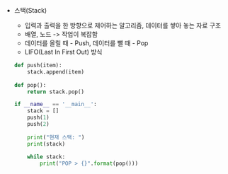 * 스택(Stack)
  * 입력과 출력을 한 방향으로 제어하는 알고리즘, 데이터를 쌓아 놓는 자료 구조
  * 배열, 노드 -> 작업이 복잡함
  * 데이터를 올릴 때 - Push, 데이터를 뺄 때 - Pop
  * LIFO(Last In First Out) 방식
  
  ```py
  def push(item):
      stack.append(item)
   
  def pop():
      return stack.pop()
  
  if __name__ == '__main__':
      stack = []
      push(1)
      push(2)
      
      print("현재 스택: ")
      print(stack)
      
      while stack:
          print("POP > {}".format(pop()))
          
  ```
